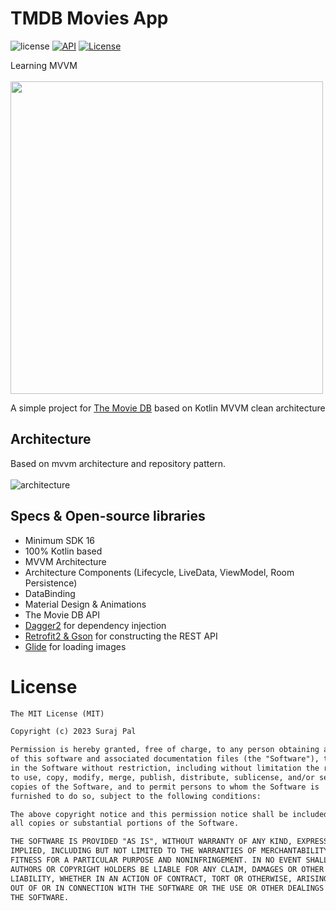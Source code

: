 
# TMDB Movies App

![license](https://img.shields.io/badge/license-MIT%20License-blue.svg) 
[![API](https://img.shields.io/badge/API-16%2B-brightgreen.svg?style=flat)](https://android-arsenal.com/api?level=24)
<a href="https://github.com/Suraj820"><img alt="License" src="https://img.shields.io/static/v1?label=GitHub&message=Suraj820&color=87afc8"/></a><br>


Learning MVVM</br></br>
<img src ="screenshot.png"  height="500"/></br>

A simple project for [The Movie DB](https://www.themoviedb.org) based on Kotlin MVVM clean architecture </br>


## Architecture
Based on mvvm architecture and repository pattern.<br><br>
![architecture](https://user-images.githubusercontent.com/24237865/44525736-e9e7b700-a71c-11e8-8045-42c4478dd67e.png)

## Specs & Open-source libraries
- Minimum SDK 16
- 100% Kotlin based
- MVVM Architecture
- Architecture Components (Lifecycle, LiveData, ViewModel, Room Persistence)
- DataBinding
- Material Design & Animations
- The Movie DB API
- [Dagger2](https://github.com/google/dagger) for dependency injection
- [Retrofit2 & Gson](https://github.com/square/retrofit) for constructing the REST API
- [Glide](https://github.com/bumptech/glide) for loading images

 
# License
```xml
The MIT License (MIT)

Copyright (c) 2023 Suraj Pal

Permission is hereby granted, free of charge, to any person obtaining a copy
of this software and associated documentation files (the "Software"), to deal
in the Software without restriction, including without limitation the rights
to use, copy, modify, merge, publish, distribute, sublicense, and/or sell
copies of the Software, and to permit persons to whom the Software is
furnished to do so, subject to the following conditions:

The above copyright notice and this permission notice shall be included in
all copies or substantial portions of the Software.

THE SOFTWARE IS PROVIDED "AS IS", WITHOUT WARRANTY OF ANY KIND, EXPRESS OR
IMPLIED, INCLUDING BUT NOT LIMITED TO THE WARRANTIES OF MERCHANTABILITY,
FITNESS FOR A PARTICULAR PURPOSE AND NONINFRINGEMENT. IN NO EVENT SHALL THE
AUTHORS OR COPYRIGHT HOLDERS BE LIABLE FOR ANY CLAIM, DAMAGES OR OTHER
LIABILITY, WHETHER IN AN ACTION OF CONTRACT, TORT OR OTHERWISE, ARISING FROM,
OUT OF OR IN CONNECTION WITH THE SOFTWARE OR THE USE OR OTHER DEALINGS IN
THE SOFTWARE.
```

